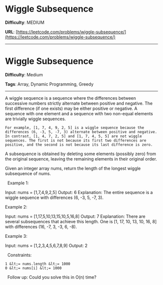 # Wiggle Subsequence

**Difficulty**: MEDIUM

**URL**: [https://leetcode.com/problems/wiggle-subsequence/](https://leetcode.com/problems/wiggle-subsequence/)

---

# Wiggle Subsequence

**Difficulty**: Medium

**Tags**: Array, Dynamic Programming, Greedy

---

A wiggle sequence is a sequence where the differences between successive numbers strictly alternate between positive and negative. The first difference (if one exists) may be either positive or negative. A sequence with one element and a sequence with two non-equal elements are trivially wiggle sequences.


	For example, [1, 7, 4, 9, 2, 5] is a wiggle sequence because the differences (6, -3, 5, -7, 3) alternate between positive and negative.
	In contrast, [1, 4, 7, 2, 5] and [1, 7, 4, 5, 5] are not wiggle sequences. The first is not because its first two differences are positive, and the second is not because its last difference is zero.


A subsequence is obtained by deleting some elements (possibly zero) from the original sequence, leaving the remaining elements in their original order.

Given an integer array nums, return the length of the longest wiggle subsequence of nums.

&nbsp;
Example 1:


Input: nums = [1,7,4,9,2,5]
Output: 6
Explanation: The entire sequence is a wiggle sequence with differences (6, -3, 5, -7, 3).


Example 2:


Input: nums = [1,17,5,10,13,15,10,5,16,8]
Output: 7
Explanation: There are several subsequences that achieve this length.
One is [1, 17, 10, 13, 10, 16, 8] with differences (16, -7, 3, -3, 6, -8).


Example 3:


Input: nums = [1,2,3,4,5,6,7,8,9]
Output: 2


&nbsp;
Constraints:


	1 &lt;= nums.length &lt;= 1000
	0 &lt;= nums[i] &lt;= 1000


&nbsp;
Follow up: Could you solve this in O(n) time?


